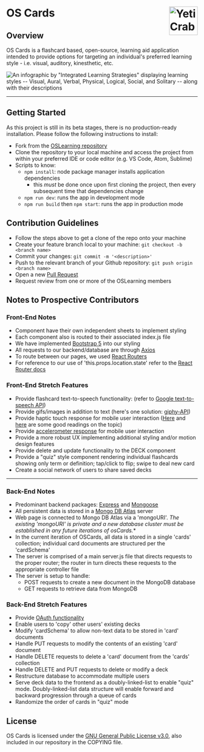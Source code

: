 # OS Cards <img src="./img_src/yeti.png" alt="YetiCrab logo - half yeti, half crab" width=75 align=right>

## Overview

OS Cards is a flashcard based, open-source, learning aid application intended to provide options for targeting an individual's preferred learning style - i.e. visual, auditory, kinesthetic, etc.

![An infographic by "Integrated Learning Strategies" displaying learning styles -- Visual, Aural, Verbal, Physical, Logical, Social, and Solitary -- along with their descriptions](https://ilslearningcorner.com/wp-content/uploads/2016/02/learning-styles-infographic-header.jpg) 

<hr>

## Getting Started

As this project is still in its beta stages, there is no production-ready installation. Please follow the following instructions to install:

- Fork from the [OSLearning repository](https://github.com/OSLearning/OSCards)
- Clone the repository to your local machine and access the project from within your preferred IDE or code editor (e.g. VS Code, Atom, Sublime)
- Scripts to know:
    - `npm install`: node package manager installs application dependencies
        - this *must* be done once upon first cloning the project, then every subsequent time that dependencies change
    - `npm run dev`: runs the app in development mode
    - `npm run build` then `npm start`: runs the app in production mode

## Contribution Guidelines

- Follow the steps above to get a clone of the repo onto your machine
- Create your feature branch local to your machine: `git checkout -b <branch name>`
- Commit your changes: `git commit -m '<description>'`
- Push to the relevant branch of your Github repository: `git push origin <branch name>`
- Open a new [Pull Request](https://github.com/OSLearning/OSCards/pulls)
- Request review from one or more of the OSLearning members

## Notes to Prospective Contributors

### Front-End Notes
- Component have their own independent sheets to implement styling
- Each component also is routed to their associated index.js file
- We have implemented [Bootstrap 5](https://getbootstrap.com/docs/5.0/getting-started/introduction/) into our styling
- All requests to our backend/database are through [Axios](https://github.com/axios/axios)
- To route between our pages, we used [React Routers](https://reactrouter.com/web/guides/quick-start)
- For reference to our use of 'this.props.location.state' refer to the [React Router docs](https://reactrouter.com/web/api/location)

### Front-End Stretch Features
- Provide flashcard text-to-speech functionality: (refer to [Google text-to-speech API](https://any-api.com/googleapis_com/speech/docs/API_Description))
- Provide gifs/images in addition to text (here's one solution: [giphy-API](https://developers.giphy.com/docs/api#endpoint))
- Provide haptic touch response for mobile user interaction ([Here](https://developer.apple.com/design/human-interface-guidelines/ios/user-interaction/haptics/) and [here](https://medium.com/better-programming/adding-haptics-to-your-app-57439c358e8e) are some good readings on the topic)
- Provide [accelerometer response](https://developer.android.com/guide/topics/sensors/sensors_overview) for mobile user interaction
- Provide a more robust UX implementing additional styling and/or motion design features
- Provide delete and update functionality to the DECK component
- Provide a "quiz" style component rendering individual flashcards showing only term or definition; tap/click to flip; swipe to deal new card
- Create a social network of users to share saved decks

<hr>

### Back-End Notes
- Predominant backend packages: [Express](https://expressjs.com/) and [Mongoose](https://mongoosejs.com/docs/)
- All persistent data is stored in a [Mongo DB Atlas](https://docs.mongodb.com/manual/introduction/) server
- Web page is connected to Mongo DB Atlas via a 'mongoURI'. *The existing 'mongoURI' is private and a new database cluster must be established in any future iterations of osCards.** 
- In the current iteration of OSCards, all data is stored in a single 'cards' collection; individual card documents are structured per the 'cardSchema'
- The server is comprised of a main server.js file that directs requests to the proper router; the router in turn directs these requests to the appropriate controller file
- The server is setup to handle: 
  - POST requests to create a new document in the MongoDB database
  - GET requests to retrieve data from MongoDB

### Back-End Stretch Features
- Provide [OAuth functionality](https://developers.google.com/identity/protocols/oauth2/javascript-implicit-flow)
- Enable users to 'copy' other users' existing decks
- Modify 'cardSchema' to allow non-text data to be stored in 'card' documents
- Handle PUT requests to modify the contents of an existing 'card' document
- Handle DELETE requests to delete a 'card' document from the 'cards' collection
- Handle DELETE and PUT requests to delete or modify a deck
- Restructure database to accommodate multiple users
- Serve deck data to the frontend as a doubly-linked-list to enable "quiz" mode. Doubly-linked-list data structure will enable forward and backward progression through a queue of cards
- Randomize the order of cards in "quiz" mode

## License

OS Cards is licensed under the [GNU General Public License v3.0](https://www.gnu.org/licenses/gpl-3.0.en.html), also included in our repository in the COPYING file.
